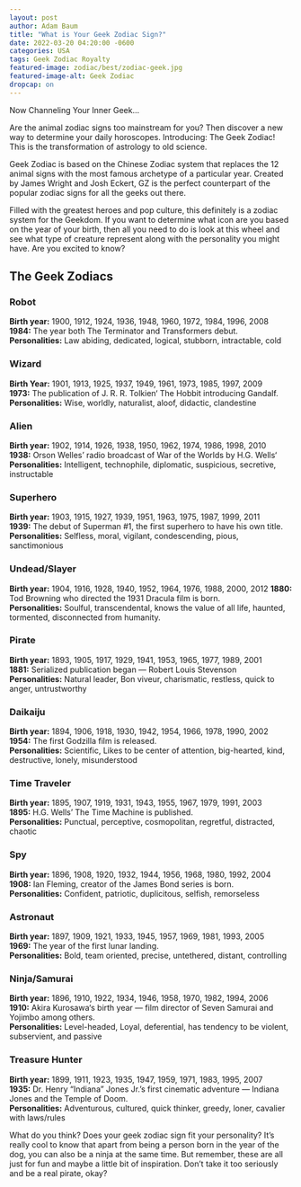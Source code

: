 ```yaml
---
layout: post
author: Adam Baum 
title: "What is Your Geek Zodiac Sign?"
date: 2022-03-20 04:20:00 -0600
categories: USA  
tags: Geek Zodiac Royalty 
featured-image: zodiac/best/zodiac-geek.jpg
featured-image-alt: Geek Zodiac  
dropcap: on 
---
```

Now Channeling Your Inner Geek... 

Are the animal zodiac signs too mainstream for you? Then discover a new way to determine your daily horoscopes. Introducing: The Geek Zodiac! This is the transformation of astrology to old science.

Geek Zodiac is based on the Chinese Zodiac system that replaces the 12 animal signs with the most famous archetype of a particular year. Created by James Wright and Josh Eckert, GZ is the perfect counterpart of the popular zodiac signs for all the geeks out there.

Filled with the greatest heroes and pop culture, this definitely is a zodiac system for the Geekdom. If you want to determine what icon are you based on the year of your birth, then all you need to do is look at this wheel and see what type of creature represent along with the personality you might have. Are you excited to know?

## The Geek Zodiacs 

### Robot  
**Birth year:** 1900, 1912, 1924, 1936, 1948, 1960, 1972, 1984, 1996, 2008  
**1984:** The year both The Terminator and Transformers debut.  
**Personalities:** Law abiding, dedicated, logical, stubborn, intractable, cold  
 
### Wizard  
**Birth Year:** 1901, 1913, 1925, 1937, 1949, 1961, 1973, 1985, 1997, 2009  
**1973:** The publication of J. R. R. Tolkien‘ The Hobbit introducing Gandalf.  
**Personalities:** Wise, worldly, naturalist, aloof, didactic, clandestine  

### Alien  
**Birth year:** 1902, 1914, 1926, 1938, 1950, 1962, 1974, 1986, 1998, 2010  
**1938:** Orson Welles’ radio broadcast of War of the Worlds by H.G. Wells‘  
**Personalities:** Intelligent, technophile, diplomatic, suspicious, secretive, instructable  

### Superhero  
**Birth year:** 1903, 1915, 1927, 1939, 1951, 1963, 1975, 1987, 1999, 2011  
**1939:** The debut of Superman #1, the first superhero to have his own title.  
**Personalities:** Selfless, moral, vigilant, condescending, pious, sanctimonious  

### Undead/Slayer  
**Birth year:** 1904, 1916, 1928, 1940, 1952, 1964, 1976, 1988, 2000, 2012
**1880:** Tod Browning who directed the 1931 Dracula film is born.  
**Personalities:** Soulful, transcendental, knows the value of all life, haunted, tormented, disconnected from humanity.  

### Pirate  
**Birth year:** 1893, 1905, 1917, 1929, 1941, 1953, 1965, 1977, 1989, 2001  
**1881:** Serialized publication began — Robert Louis Stevenson  
**Personalities:** Natural leader, Bon viveur, charismatic, restless, quick to anger, untrustworthy  

### Daikaiju  
**Birth year:** 1894, 1906, 1918, 1930, 1942, 1954, 1966, 1978, 1990, 2002  
**1954:** The first Godzilla film is released.  
**Personalities:** Scientific, Likes to be center of attention, big-hearted, kind, destructive, lonely, misunderstood  
 
### Time Traveler  
**Birth year:** 1895, 1907, 1919, 1931, 1943, 1955, 1967, 1979, 1991, 2003  
**1895:** H.G. Wells’ The Time Machine is published.  
**Personalities:** Punctual, perceptive, cosmopolitan, regretful, distracted, chaotic  

### Spy  
**Birth year:** 1896, 1908, 1920, 1932, 1944, 1956, 1968, 1980, 1992, 2004  
**1908:** Ian Fleming, creator of the James Bond series is born.  
**Personalities:** Confident, patriotic, duplicitous, selfish, remorseless  

### Astronaut  
**Birth year:** 1897, 1909, 1921, 1933, 1945, 1957, 1969, 1981, 1993, 2005  
**1969:** The year of the first lunar landing.  
**Personalities:** Bold, team oriented, precise, untethered, distant, controlling  

### Ninja/Samurai  
**Birth year:** 1896, 1910, 1922, 1934, 1946, 1958, 1970, 1982, 1994, 2006  
**1910:** Akira Kurosawa‘s birth year — film director of Seven Samurai and Yojimbo among others.  
**Personalities:** Level-headed, Loyal, deferential, has tendency to be violent, subservient, and passive  

### Treasure Hunter  
**Birth year:** 1899, 1911, 1923, 1935, 1947, 1959, 1971, 1983, 1995, 2007  
**1935:** Dr. Henry “Indiana” Jones Jr.’s first cinematic adventure — Indiana Jones and the Temple of Doom.  
**Personalities:** Adventurous, cultured, quick thinker, greedy, loner, cavalier with laws/rules  

What do you think? Does your geek zodiac sign fit your personality? It’s really cool to know that apart from being a person born in the year of the dog, you can also be a ninja at the same time. But remember, these are all just for fun and maybe a little bit of inspiration. Don’t take it too seriously and be a real pirate, okay?  
